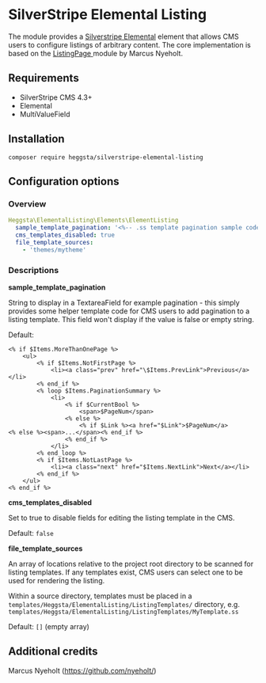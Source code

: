 # SilverStripe Elemental Listing

The module provides a [Silverstripe Elemental](https://www.github.com/dnadesign/silverstripe-elemental.git) element that allows CMS users to configure listings of arbitrary content. The core implementation is based on the [ListingPage ](https://www.github.com/nyeholt/silverstripe-listingpage.git) module by Marcus Nyeholt.

## Requirements

- SilverStripe CMS 4.3+
- Elemental
- MultiValueField

## Installation

```
composer require heggsta/silverstripe-elemental-listing
```

## Configuration options

### Overview

```yml
Heggsta\ElementalListing\Elements\ElementListing
  sample_template_pagination: '<%-- .ss template pagination sample code here --%>'
  cms_templates_disabled: true
  file_template_sources:
    - 'themes/mytheme'
```

### Descriptions

**sample_template_pagination**

String to display in a TextareaField for example pagination - this simply provides some helper template code for CMS users to add pagination to a listing template. This field won't display if the value is false or empty string.

Default:

```
<% if $Items.MoreThanOnePage %>
    <ul>
        <% if $Items.NotFirstPage %>
            <li><a class="prev" href="\$Items.PrevLink">Previous</a></li>
        <% end_if %>
        <% loop $Items.PaginationSummary %>
            <li>
                <% if $CurrentBool %>
                    <span>$PageNum</span>
                <% else %>
                    <% if $Link %><a href="$Link">$PageNum</a><% else %><span>...</span><% end_if %>
                <% end_if %>
            </li>
        <% end_loop %>
        <% if $Items.NotLastPage %>
            <li><a class="next" href="$Items.NextLink">Next</a></li>
        <% end_if %>
    </ul>
<% end_if %>
```

**cms_templates_disabled**

Set to true to disable fields for editing the listing template in the CMS.

Default: `false`

**file_template_sources**

An array of locations relative to the project root directory to be scanned for listing templates. If any templates exist, CMS users can select one to be used for rendering the listing.

Within a source directory, templates must be placed in a `templates/Heggsta/ElementalListing/ListingTemplates/` directory, e.g. `templates/Heggsta/ElementalListing/ListingTemplates/MyTemplate.ss`

Default: `[]` (empty array)

## Additional credits

Marcus Nyeholt (https://github.com/nyeholt/)
